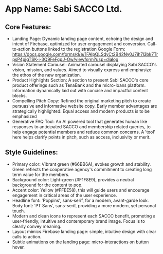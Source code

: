 # **App Name**: Sabi SACCO Ltd.

## Core Features:

- Landing Page: Dynamic landing page content, echoing the design and intent of Firebase, optimized for user engagement and conversion. Call-to-action buttons linked to the registration Google Form: https://docs.google.com/forms/d/e/1FAIpQLSdyCt2B42Ny0J7ih7l3bk7TrpsP4pjgTSK-i-3Q9FeFgpJ-Ow/viewform?usp=dialog
- Vision Statement Carousel: Animated carousel displaying Sabi SACCO's vision, mission, and values. Aimed to visually express and emphasize the ethos of the new organization.
- Product Highlights Section: A section to present Sabi SACCO's core product offerings such as TenaBank and the micro-loans platform. Information dynamically laid out with concise and impactful content blocks.
- Compelling Pitch Copy: Refined the original marketing pitch to create persuasive and informative website copy. Early member advantages are strategically highlighted. Equal access and modern products is to be emphasized
- Generative FAQ Tool: An AI powered tool that generates human like responses to anticipated SACCO and membership related queries, to help engage potential members and reduce common concerns. A 'tool' here helps clarify points in pitch, such as access, inclusivity or merit.

## Style Guidelines:

- Primary color: Vibrant green (#66BB6A), evokes growth and stability. Green reflects the cooperative agency's commitment to creating long term value for the members.
- Background color: Light-green (#F1F8E9), provides a neutral background for the content to pop.
- Accent color: Yellow (#FFEE58), this will guide users and encourage engagement in critical areas of the user experience.
- Headline font: 'Poppins', sans-serif, for a modern, avant-garde look. Body font: 'PT Sans', sans-serif, providing a more modern, yet personal touch.
- Modern and clean icons to represent each SACCO benefit, promoting a user-friendly, intuitive and contemporary brand image. Focus is to clearly convey meaning.
- Layout mimics Firebase landing page: simple, intuitive design with clear calls to action.
- Subtle animations on the landing page: micro-interactions on button hover.